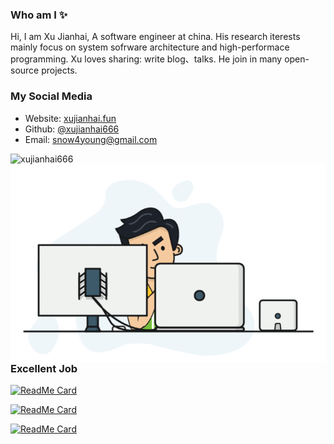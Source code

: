 ### Who am I ✨

Hi, I am Xu Jianhai, A software engineer at china. His research iterests mainly focus on system sofrware architecture and high-performace programming. Xu loves sharing: write blog、talks. He join in many open-source projects.

### My Social Media

- Website: [xujianhai.fun](https://http://xujianhai.fun/)
- Github: [@xujianhai666](https://github.com/xujianhai666)
- Email: snow4young@gmail.com

<p align="center">

<img align="left" src="https://github-readme-stats.vercel.app/api?username=xujianhai666&show_icons=true" alt="xujianhai666"/> </p>

<img align="right" src="https://github.com/xujianhai666/xujianhai666/raw/master/developer.gif"/> </p>

</p>


<p align="center">

### Excellent Job

[![ReadMe Card](https://github-readme-stats.vercel.app/api/pin/?username=xujianhai666&repo=rocketmq)](https://github.com/apache/rocketmq)

[![ReadMe Card](https://github-readme-stats.vercel.app/api/pin/?username=xujianhai666&repo=rocketmq-client-go)](https://github.com/apache/rocketmq-client-go)

[![ReadMe Card](https://github-readme-stats.vercel.app/api/pin/?username=xujianhai666&repo=pulsar-client-go)](https://github.com/apache/pulsar-client-go)

</p>
